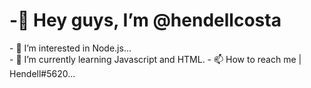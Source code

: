 <div class="title">
<h1>-👋 Hey guys, I’m @hendellcosta </h1>
</div>

<div class="body">
<p>- 👀 I’m interested in Node.js...
<br>
- 🌱 I’m currently learning Javascript and HTML.
<bar>
- 📫 How to reach me | Hendell#5620...</p>

<!---
hendellcosta/hendellcosta is a ✨ special ✨ repository because its `README.md` (this file) appears on your GitHub profile.
You can click the Preview link to take a look at your changes.
--->

<!-- - 👋 Hi, I’m @hendellcosta
- 👀 I’m interested in ...
- 🌱 I’m currently learning ...
- 💞️ I’m looking to collaborate on ...
- 📫 How to reach me ... --!>
